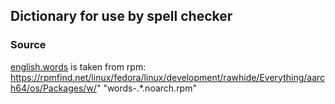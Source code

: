 ## Dictionary for use by spell checker

### Source
[english.words](dict.txt) is taken from rpm:
https://rpmfind.net/linux/fedora/linux/development/rawhide/Everything/aarch64/os/Packages/w/"
"words-.*.noarch.rpm"

